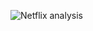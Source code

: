 
![Netflix analysis](https://github.com/Vishal95-tech/Netflix-Data-Analysis/assets/75795195/e2e77a2d-ad06-495d-8730-a88629631f18)
